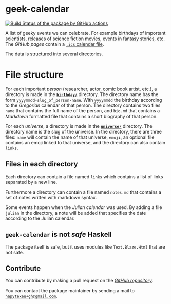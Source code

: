 # geek-calendar

[![Build Status of the package by GitHub actions](https://github.com/hapytex/geek-calendar/actions/workflows/build-ci.yml/badge.svg)](https://github.com/hapytex/geek-calendar/actions/workflows/build-ci.yml)

A list of geeky events we can celebrate. For example birthdays of important
scientists, releases of science fiction movies, events in fantasy stories, etc.
The *GitHub pages* contain a [`.ics` calendar file](https://hapytex.github.io/geek-calendar/geek-calendar.ics).

The data is structured into several directories.

# File structure

For each important *person* (researcher, actor, comic book artist, etc.),
a directory is made in the [**`birthday/`**](birthday/)
directory. The directory name has the form `yyyymmdd-slug_of_person-name`. With
`yyyymmdd` the birthday according to the *Gregorian* calendar of that person.
The directory contains two files `name` that contains the full name of the
person, and `bio.md` that contains a *Markdown* formatted file that contains a
short biography of that person.

For each *universe*, a directory is made in the [**`universe/`**](universe/)
directory. The directory name is the slug of the universe. In the directory, there
are three files: `name` will contain the name of that universe, `emoji`, an optional
file contains an emoji linked to that universe, and the directory can also contain
`links`.

## Files in each directory

Each directory can contain a file named `links` which contains a list of links
separated by a new line.

Furthermore a directory can contain a file named `notes.md` that contains a set
of notes written with markdown syntax.

Some events happen when the *Julian calendar* was used. By adding a file
`julian` in the directory, a note will be added that specifies the date
according to the Julian calendar.

## `geek-calendar` is not *safe* Haskell

The package itself is safe, but it uses modules like `Text.Blaze.Html` that are
not safe.

## Contribute

You can contribute by making a pull request on the [*GitHub
repository*](https://github.com/hapytex/geek-calendar).

You can contact the package maintainer by sending a mail to
[`hapytexeu+gh@gmail.com`](mailto:hapytexeu+gh@gmail.com).


